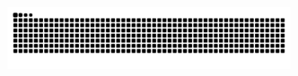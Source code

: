 <picture>
  <source media="(prefers-color-scheme: dark)" srcset="https://raw.githubusercontent.com/stevei5mc/stevei5mc/output/github-contribution-grid-snake-dark.svg">
  <source media="(prefers-color-scheme: light)" srcset="https://raw.githubusercontent.com/stevei5mc/stevei5mc/output/github-contribution-grid-snake.svg">
  <img alt="github contribution grid snake animation" src="https://raw.githubusercontent.com/stevei5mc/stevei5mc/output/github-contribution-grid-snake.svg">
</picture>
